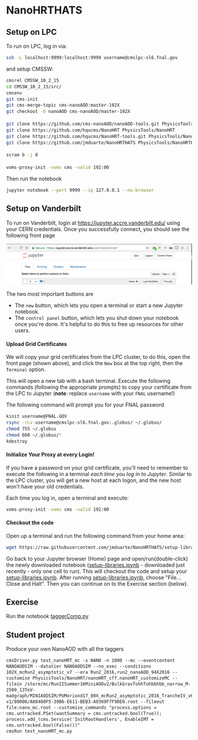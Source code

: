 # NanoHRTHATS

## Setup on LPC
To run on LPC, log in via:
```bash
ssh -L localhost:9999:localhost:9999 username@cmslpc-sl6.fnal.gov
```
and setup CMSSW:
```bash
cmsrel CMSSW_10_2_15
cd CMSSW_10_2_15/src/ 
cmsenv
git cms-init
git cms-merge-topic cms-nanoAOD:master-102X 
git checkout -b nanoAOD cms-nanoAOD/master-102X 

git clone https://github.com/cms-nanoAOD/nanoAOD-tools.git PhysicsTools/NanoAODTools
git clone https://github.com/hqucms/NanoHRT PhysicsTools/NanoHRT
git clone https://github.com/hqucms/NanoHRT-tools.git PhysicsTools/NanoHRTTools
git clone https://github.com/jmduarte/NanoHRTHATS PhysicsTools/NanoHRTHATS

scram b -j 8

voms-proxy-init -voms cms -valid 192:00
```

Then run the notebook
```bash
jupyter notebook --port 9999 --ip 127.0.0.1 --no-browser
```

## Setup on Vanderbilt
To run on Vanderbilt, login at https://jupyter.accre.vanderbilt.edu/ using your CERN credentials. Once you successfully connect, you should see the following front page

<img src="jupyter-login.png" width="600px" />

The two most important buttons are
  * The `new` button, which lets you open a terminal or start a new Jupyter notebook.
  * The `control panel` button, which lets you shut down your notebook once you're done. It's helpful to do this to free up resources for other users.

#### Upload Grid Certificates
We will copy your grid certificates from the LPC cluster, to do this, open the front page (shown above), and click the `New` box at the top right, then the `Terminal` option.

This will open a new tab with a bash terminal. Execute the following commands (following the appropriate prompts) to copy your certificate from the LPC to Jupyter (**note**: replace `username` with your `FNAL` username!)

The following command will prompt you for your FNAL password
```bash
kinit username@FNAL.GOV
rsync -rLv username@cmslpc-sl6.fnal.gov:.globus/ ~/.globus/
chmod 755 ~/.globus
chmod 600 ~/.globus/*
kdestroy
```

#### Initialize Your Proxy at every Login!
If you have a password on your grid certificate, you'll need to remember to execute the following in a terminal *each time you log in to Jupyter*. Similar to the LPC cluster, you will get a new host at each logon, and the new host won't have your old credentials.

Each time you log in, open a terminal and execute:
```bash
voms-proxy-init -voms cms -valid 192:00
```

#### Checkout the code
Open up a terminal and run the following command from your home area:
```bash
wget https://raw.githubusercontent.com/jmduarte/NanoHRTHATS/setup-libraries.ipynb
```


Go back to your Jupyter browser (Home) page and open/run(double-click) the newly downloaded notebook  ([setup-libraries.ipynb](setup-libraries.ipynb) - downloaded just recently - only one cell to run). This will checkout the code and setup your [setup-libraries.ipynb](setup-libraries.ipynb). After running [setup-libraries.ipynb](setup-libraries.ipynb), choose "File... Close and Halt". Then you can continue on to the Exercise section (below).


## Exercise
Run the notebook [taggerComp.py](taggerComp.py)

## Student project
Produce your own NanoAOD with all the taggers
```
cmsDriver.py test_nanoHRT_mc -s NANO -n 1000 --mc --eventcontent NANOAODSIM --datatier NANOAODSIM --no_exec --conditions 102X_mcRun2_asymptotic_v7 --era Run2_2016,run2_nanoAOD_94X2016 --customise PhysicsTools/NanoHRT/nanoHRT_cff.nanoHRT_customizeMC --filein /store/mc/RunIISummer16MiniAODv2/BulkGravTohhTohbbhbb_narrow_M-2500_13TeV-madgraph/MINIAODSIM/PUMoriond17_80X_mcRun2_asymptotic_2016_TrancheIV_v6-v1/80000/A88400F5-39B6-E611-BEB3-A0369F7F9DE0.root --fileout file:nano_mc.root --customise_commands "process.options = cms.untracked.PSet(wantSummary = cms.untracked.bool(True)); process.add_(cms.Service('InitRootHandlers', EnableIMT = cms.untracked.bool(False)))"
cmsRun test_nanoHRT_mc.py
```
